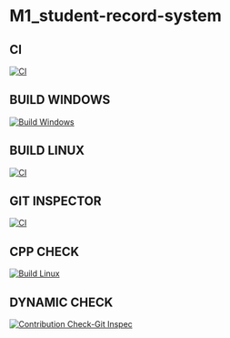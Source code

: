 # M1_student-record-system


## CI

[![CI](https://github.com/palaprolu/M1_student-record-system/actions/workflows/CI.yml/badge.svg)](https://github.com/palaprolu/M1_student-record-system/actions/workflows/CI.yml)

## BUILD WINDOWS
[![Build Windows](https://github.com/palaprolu/M1_student-record-system/actions/workflows/Windows.yml/badge.svg)](https://github.com/palaprolu/M1_student-record-system/actions/workflows/Windows.yml)

## BUILD LINUX
[![CI](https://github.com/palaprolu/M1_student-record-system/actions/workflows/CI.yml/badge.svg)](https://github.com/palaprolu/M1_student-record-system/actions/workflows/CI.yml)


## GIT INSPECTOR
[![CI](https://github.com/palaprolu/M1_student-record-system/actions/workflows/CI.yml/badge.svg)](https://github.com/palaprolu/M1_student-record-system/actions/workflows/CI.yml)

## CPP CHECK
[![Build Linux](https://github.com/palaprolu/M1_student-record-system/actions/workflows/Linux.yml/badge.svg)](https://github.com/palaprolu/M1_student-record-system/actions/workflows/Linux.yml)

## DYNAMIC CHECK
[![Contribution Check-Git Inspec](https://github.com/palaprolu/M1_student-record-system/actions/workflows/Git%20inspector.yml/badge.svg)](https://github.com/palaprolu/M1_student-record-system/actions/workflows/Git%20inspector.yml)
